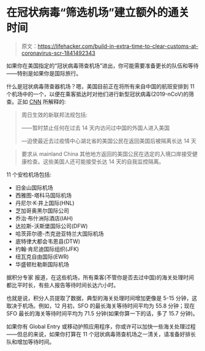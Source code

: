 # 在冠状病毒“筛选机场”建立额外的通关时间

> 原文：<https://lifehacker.com/build-in-extra-time-to-clear-customs-at-coronavirus-scr-1841492343>

如果你在美国指定的“冠状病毒筛查机场”进出，你可能需要准备更长的队伍和等待——特别是如果你是国际旅行。



什么是冠状病毒筛查器机场？嗯，美国目前正在将所有来自中国的航班安排到 11 个机场中的一个，以便在乘客抵达时对他们进行新型冠状病毒(2019-nCoV)的筛查。正如 [CNN](https://www.cnn.com/2020/02/04/us/coronavirus-cases-us-tuesday/index.html) 所解释的:

> 周日生效的新联邦法规包括:
> 
> ——暂时禁止任何在过去 14 天内访问过中国的外国人进入美国
> 
> —迫使最近去过疫情中心湖北省的美国公民在返回美国后被隔离长达 14 天

> 要求从 mainland China 其他地方返回的美国公民在选定的入境口岸接受健康检查。这些美国人还可能接受长达 14 天的自我监控隔离。

11 个安检机场包括:

*   旧金山国际机场
*   西雅图-塔科马国际机场
*   丹尼尔·K·井上国际(HNL)
*   芝加哥奥黑尔国际公司
*   乔治·布什洲际酒店(IAH)
*   达拉斯-沃斯堡国际公司(DFW)
*   哈茨菲尔德-杰克逊亚特兰大国际机场
*   底特律大都会韦恩县(DTW)
*   约翰·肯尼迪国际组织(JFK)
*   纽瓦克自由国际(EWR)
*   华盛顿杜勒斯国际机场

据积分专家 报道，在这些机场，所有乘客(不管你是否去过中国)的海关处理时间都比平时长，有些人报告等待时间长达六小时。

也就是说，积分人员提取了数据，典型的海关处理时间增加更像是 5-15 分钟，这取决于机场。例如，12 月初，SFO 的最长海关等待时间平均为 55.8 分钟；现在 SFO 最长的海关等待时间平均为 71.5 分钟(如果你算一下的话，多了 15.7 分钟)。

如果你有 Global Entry 或移动护照应用程序，你或许可以加快一些海关处理过程——但总的来说，如果你打算在 11 个冠状病毒筛查机场之一清关，请准备好排长队和增加等待时间。